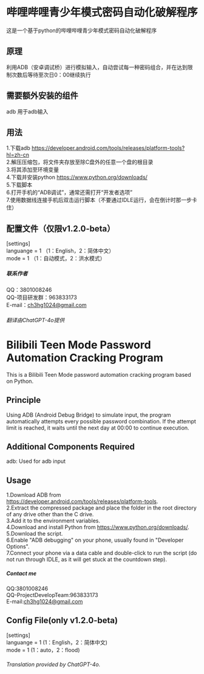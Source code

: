 # 哔哩哔哩青少年模式密码自动化破解程序
这是一个基于python的哔哩哔哩青少年模式密码自动化破解程序
## 原理
利用ADB（安卓调试桥）进行模拟输入，自动尝试每一种密码组合，并在达到限制次数后等待至次日0：00继续执行
## 需要额外安装的组件
adb  用于adb输入
## 用法
1.下载adb https://developer.android.com/tools/releases/platform-tools?hl=zh-cn  
2.解压压缩包，将文件夹存放至除C盘外的任意一个盘的根目录    
3.将其添加至环境变量  
4.下载并安装python https://www.python.org/downloads/    
5.下载脚本  
6.打开手机的“ADB调试”，通常还需打开“开发者选项”  
7.使用数据线连接手机后双击运行脚本（不要通过IDLE运行，会在倒计时那一步卡住）
## 配置文件（仅限v1.2.0-beta）
[settings]  
languange = 1 （1：English，2：简体中文）  
mode = 1 （1：自动模式，2：洪水模式）  
##### 联系作者
QQ：3801008246  
QQ-项目研发群：963833173  
E-mail：ch3hg1024@gmail.com
###### 翻译由ChatGPT-4o提供
# Bilibili Teen Mode Password Automation Cracking Program
This is a Bilibili Teen Mode password automation cracking program based on Python.
## Principle
Using ADB (Android Debug Bridge) to simulate input, the program automatically attempts every possible password combination. If the attempt limit is reached, it waits until the next day at 00:00 to continue execution.
## Additional Components Required
adb: Used for adb input
## Usage
1.Download ADB from https://developer.android.com/tools/releases/platform-tools.  
2.Extract the compressed package and place the folder in the root directory of any drive other than the C drive.  
3.Add it to the environment variables.  
4.Download and install Python from https://www.python.org/downloads/.   
5.Download the script.  
6.Enable "ADB debugging" on your phone, usually found in "Developer Options".  
7.Connect your phone via a data cable and double-click to run the script (do not run through IDLE, as it will get stuck at the countdown step).  
##### Contact me
QQ:3801008246  
QQ-ProjectDevelopTeam:963833173  
E-mail:ch3hg1024@gmail.com
## Config File(only v1.2.0-beta)
[settings]   
languange = 1 (1：English，2：简体中文)  
mode = 1 (1：auto，2：flood)  
###### Translation provided by ChatGPT-4o.
